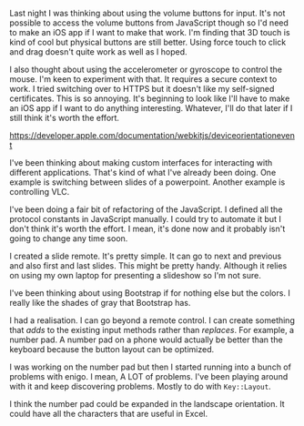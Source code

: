 Last night I was thinking about using the volume buttons for input. It's not
possible to access the volume buttons from JavaScript though so I'd need to make
an iOS app if I want to make that work. I'm finding that 3D touch is kind of
cool but physical buttons are still better. Using force touch to click and drag
doesn't quite work as well as I hoped.

I also thought about using the accelerometer or gyroscope to control the mouse.
I'm keen to experiment with that. It requires a secure context to work. I tried
switching over to HTTPS but it doesn't like my self-signed certificates. This is
so annoying. It's beginning to look like I'll have to make an iOS app if I want
to do anything interesting. Whatever, I'll do that later if I still think it's
worth the effort.

https://developer.apple.com/documentation/webkitjs/deviceorientationevent

I've been thinking about making custom interfaces for interacting with different
applications. That's kind of what I've already been doing. One example is
switching between slides of a powerpoint. Another example is controlling VLC.

I've been doing a fair bit of refactoring of the JavaScript. I defined all the
protocol constants in JavaScript manually. I could try to automate it but I
don't think it's worth the effort. I mean, it's done now and it probably isn't
going to change any time soon.

I created a slide remote. It's pretty simple. It can go to next and previous
and also first and last slides. This might be pretty handy. Although it relies
on using my own laptop for presenting a slideshow so I'm not sure.

I've been thinking about using Bootstrap if for nothing else but the colors. I
really like the shades of gray that Bootstrap has.

I had a realisation. I can go beyond a remote control. I can create something
that _adds_ to the existing input methods rather than _replaces_. For example,
a number pad. A number pad on a phone would actually be better than the keyboard
because the button layout can be optimized.

I was working on the number pad but then I started running into a bunch of
problems with enigo. I mean, A LOT of problems. I've been playing around with it
and keep discovering problems. Mostly to do with `Key::Layout`.

I think the number pad could be expanded in the landscape orientation. It could
have all the characters that are useful in Excel.
